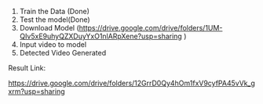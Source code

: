 1. Train the Data (Done)
2. Test the model(Done)
3. Download Model (https://drive.google.com/drive/folders/1UM-QIv5xE9uhyQZXDuyYxO1nlARpXene?usp=sharing )
4. Input video to model
5. Detected Video Generated

Result Link:

https://drive.google.com/drive/folders/12GrrD0Qy4hOm1fxV9cyfPA45vVk_gxrm?usp=sharing